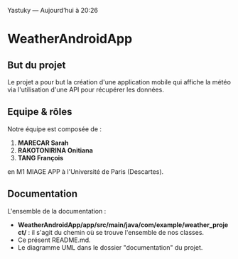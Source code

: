 Yastuky — Aujourd’hui à 20:26
# WeatherAndroidApp


## But du projet

Le projet a pour but la création d'une application mobile qui affiche la météo via l'utilisation d'une API pour récupérer les données.


## Equipe & rôles

Notre équipe est composée de :
1. **MARECAR Sarah**
1. **RAKOTONIRINA Onitiana**
1. **TANG François**

en M1 MIAGE APP à l'Université de Paris (Descartes).

## Documentation

L'ensemble de la documentation :
* **WeatherAndroidApp/app/src/main/java/com/example/weather_project/** : il s'agit du chemin où se trouve l'ensemble de nos classes.
* Ce présent README.md.
* Le diagramme UML dans le dossier "documentation" du projet.